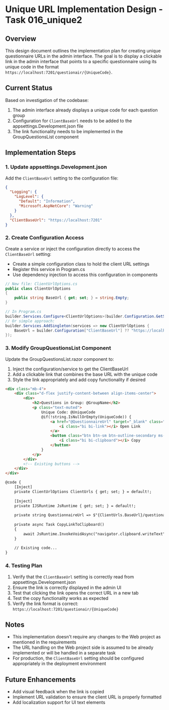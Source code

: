# Unique URL Implementation Design - Task 016_unique2

## Overview
This design document outlines the implementation plan for creating unique questionnaire URLs in the admin interface. The goal is to display a clickable link in the admin interface that points to a specific questionnaire using its unique code in the format `https://localhost:7201/questionair/{UniqueCode}`.

## Current Status
Based on investigation of the codebase:

1. The admin interface already displays a unique code for each question group
2. Configuration for `ClientBaseUrl` needs to be added to the appsettings.Development.json file
3. The link functionality needs to be implemented in the GroupQuestionsList component

## Implementation Steps

### 1. Update appsettings.Development.json
Add the `ClientBaseUrl` setting to the configuration file:

```json
{
  "Logging": {
    "LogLevel": {
      "Default": "Information",
      "Microsoft.AspNetCore": "Warning"
    }
  },
  "ClientBaseUrl": "https://localhost:7201"
}
```

### 2. Create Configuration Access
Create a service or inject the configuration directly to access the `ClientBaseUrl` setting:

- Create a simple configuration class to hold the client URL settings
- Register this service in Program.cs
- Use dependency injection to access this configuration in components

```csharp
// New file: ClientUrlOptions.cs
public class ClientUrlOptions
{
    public string BaseUrl { get; set; } = string.Empty;
}

// In Program.cs
builder.Services.Configure<ClientUrlOptions>(builder.Configuration.GetSection("ClientBaseUrl"));
// Or simple approach:
builder.Services.AddSingleton(services => new ClientUrlOptions { 
    BaseUrl = builder.Configuration["ClientBaseUrl"] ?? "https://localhost:7201" 
});
```

### 3. Modify GroupQuestionsList Component

Update the GroupQuestionsList.razor component to:
1. Inject the configuration/service to get the ClientBaseUrl
2. Add a clickable link that combines the base URL with the unique code
3. Style the link appropriately and add copy functionality if desired

```html
<div class="mb-4">
    <div class="d-flex justify-content-between align-items-center">
        <div>
            <h2>Questions in Group: @GroupName</h2>
            <p class="text-muted">
                Unique Code: @UniqueCode
                @if(!string.IsNullOrEmpty(UniqueCode)) {
                    <a href="@QuestionnaireUrl" target="_blank" class="ms-2 btn btn-sm btn-outline-primary">
                        <i class="bi bi-link"></i> Open Link
                    </a>
                    <button class="btn btn-sm btn-outline-secondary ms-1" @onclick="CopyLinkToClipboard">
                        <i class="bi bi-clipboard"></i> Copy
                    </button>
                }
            </p>
        </div>
        <!-- Existing buttons -->
    </div>
</div>

@code {
    [Inject]
    private ClientUrlOptions ClientUrls { get; set; } = default!;
    
    [Inject]
    private IJSRuntime JsRuntime { get; set; } = default!;
    
    private string QuestionnaireUrl => $"{ClientUrls.BaseUrl}/questionair/{UniqueCode}";
    
    private async Task CopyLinkToClipboard()
    {
        await JsRuntime.InvokeVoidAsync("navigator.clipboard.writeText", QuestionnaireUrl);
    }
    
    // Existing code...
}
```

### 4. Testing Plan
1. Verify that the `ClientBaseUrl` setting is correctly read from appsettings.Development.json
2. Ensure the link is correctly displayed in the admin UI
3. Test that clicking the link opens the correct URL in a new tab
4. Test the copy functionality works as expected
5. Verify the link format is correct: `https://localhost:7201/questionair/{UniqueCode}`

## Notes
- This implementation doesn't require any changes to the Web project as mentioned in the requirements
- The URL handling on the Web project side is assumed to be already implemented or will be handled in a separate task
- For production, the `ClientBaseUrl` setting should be configured appropriately in the deployment environment

## Future Enhancements
- Add visual feedback when the link is copied
- Implement URL validation to ensure the client URL is properly formatted
- Add localization support for UI text elements